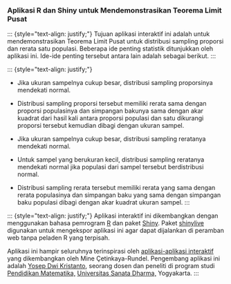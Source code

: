 ### Aplikasi R dan Shiny untuk Mendemonstrasikan Teorema Limit Pusat

::: {style="text-align: justify;"}
Tujuan aplikasi interaktif ini adalah untuk mendemonstrasikan Teorema Limit Pusat untuk distribusi sampling proporsi dan rerata satu populasi. Beberapa ide penting statistik ditunjukkan oleh aplikasi ini. Ide-ide penting tersebut antara lain adalah sebagai berikut.
:::

::: {style="text-align: justify;"}
-   Jika ukuran sampelnya cukup besar, distribusi sampling proporsinya mendekati normal.

-   Distribusi sampling proporsi tersebut memiliki rerata sama dengan proporsi populasinya dan simpangan bakunya sama dengan akar kuadrat dari hasil kali antara proporsi populasi dan satu dikurangi proporsi tersebut kemudian dibagi dengan ukuran sampel.

-   Jika ukuran sampelnya cukup besar, distribusi sampling reratanya mendekati normal.

-   Untuk sampel yang berukuran kecil, distribusi sampling reratanya mendekati normal jika populasi dari sampel tersebut berdistribusi normal.

-   Distribusi sampling rerata tersebut memiliki rerata yang sama dengan rerata populasinya dan simpangan baku yang sama dengan simpangan baku populasi dibagi dengan akar kuadrat ukuran sampel.
:::

::: {style="text-align: justify;"}
Aplikasi interaktif ini dikembangkan dengan menggunakan bahasa pemrogram [R](https://www.R-project.org/) dan paket [Shiny](https://CRAN.R-project.org/package=shiny). Paket [shinylive](https://posit-dev.github.io/r-shinylive/) digunakan untuk mengekspor aplikasi ini agar dapat dijalankan di peramban web tanpa peladen R yang terpisah.

Aplikasi ini hampir seluruhnya terinspirasi oleh [aplikasi-aplikasi interaktif](https://github.com/ShinyEd/intro-stats) yang dikembangkan oleh Mine Çetinkaya-Rundel. Pengembang aplikasi ini adalah [Yosep Dwi Kristanto](https://people.usd.ac.id/~ydkristanto/), seorang dosen dan peneliti di program studi [Pendidikan Matematika,](https://usd.ac.id/s1pmat) [Universitas Sanata Dharma,](https://www.usd.ac.id/) Yogyakarta.
:::
